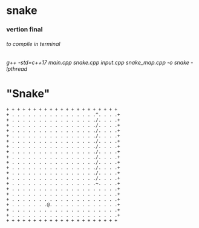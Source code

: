 # snake

### vertion final

###### to compile in terminal

###### g++ -std=c++17 main.cpp snake.cpp input.cpp snake_map.cpp -o snake -lpthread

# "Snake"

```{.REPL}
+ + + + + + + + + + + + + + + + + + + + + 
+ . . . . . . . . . . . . . . . .^. . . .+
+ . . . . . . . . . . . . . . . ./. . . .+
+ . . . . . . . . . . . . . . . ./. . . .+
+ . . . . . . . . . . . . . . . ./. . . .+
+ . . . . . . . . . . . . . . . ./. . . .+
+ . . . . . . . . . . . . . . . ./. . . .+
+ . . . . . . . . . . . . . . . ./. . . .+
+ . . . . . . . . . . . . . . . ./. . . .+
+ . . . . . . . . . . . . . . . ./. . . .+
+ . . . . . . . . . . . . . . . ./. . . .+
+ . . . . . . . . . . . . . . . ./. . . .+
+ . . . . . . . . . . . . . . . ./. . . .+
+ . . . . . . . . . . . . . . . ./. . . .+
+ . . . . . . . . . . . . . . . .~. . . .+
+ . . . . . . . . . . . . . . . . . . . .+
+ . . . . . . . . . . . . . . . . . . . .+
+ . . . . . . . . . . . . . . . . . . . .+
+ . . . . . . .@. . . . . . . . . . . . .+
+ . . . . . . . . . . . . . . . . . . . .+
+ . . . . . . . . . . . . . . . . . . . .+
+ + + + + + + + + + + + + + + + + + + + + 
```
